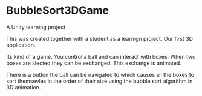 # BubbleSort3DGame
A Unity learning project

This was created together with a student as a learnign project. Our first 3D application.

Its kind of a game. You control a ball and can interact with boxes. When two boxes are slected they can be exchanged. This exchange is animated.

There is a button the ball can be navigated to which causes all the boxes to sort themsevles in the order of their size using the bubble sort algorithm in 3D animation.
